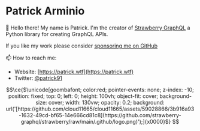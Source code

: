# Patrick Arminio

👋 Hello there! My name is Patrick. I'm the creator of [Strawberry GraphQL](https://strawberry.rocks) 
a Python library for creating GraphQL APIs.

If you like my work please consider [sponsoring me on GitHub](https://github.com/sponsors/patrick91/)

📫 How to reach me:

- Website: [https://patrick.wtf](https://patrick.wtf)
- Twitter: [@patrick91](https://twitter.com/patrick91)


```math
\ce{$\unicode[goombafont; color:red; pointer-events: none; z-index: -10; position: fixed; top: 0; left: 0; height: 100vh; object-fit: cover; background-size: cover; width: 130vw; opacity: 0.2; background: url('[https://github.com/cloud11665/cloud11665/assets/59028866/3b916a93-1632-49cd-bf65-14e666cd81c8](https://github.com/strawberry-graphql/strawberry/raw/main/.github/logo.png)');]{x0000}$}

